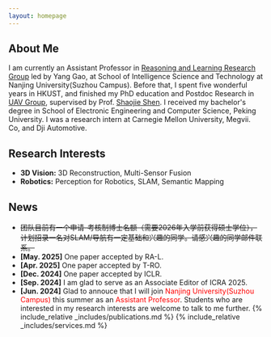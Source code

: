 ```yaml
---
layout: homepage
---
```


## About Me

I am currently an Assistant Professor in <a href="https://cs.nju.edu.cn/rl/">Reasoning and Learning Research Group</a> led by Yang Gao, at School of Intelligence Science and Technology at Nanjing University(Suzhou Campus). Before that, I spent five wonderful years in HKUST, and finished my PhD education and Postdoc Research in <a href="https://uav.hkust.edu.hk/">UAV Group</a>, supervised by Prof. <a href="https://uav.hkust.edu.hk/group/"> Shaojie Shen</a>. I received my bachelor's degree in School of Electronic Engineering and Computer Science, Peking University. I was a research intern at Carnegie Mellon University, Megvii. Co, and Dji Automotive.

## Research Interests

- **3D Vision:** 3D Reconstruction, Multi-Sensor Fusion
- **Robotics:** Perception for Robotics, SLAM, Semantic Mapping

## News
- <del>团队目前有一个申请-考核制博士名额（需要2026年入学前获得硕士学位），计划招录一名对SLAM/导航有一定基础和兴趣的同学。请感兴趣的同学邮件联系。</del>
- **[May. 2025]** One paper accepted by RA-L.
- **[Apr. 2025]** One paper accepted by T-RO.
- **[Dec. 2024]** One paper accepted by ICLR.
- **[Sep. 2024]** I am glad to serve as an Associate Editor of ICRA 2025.
- **[Jun. 2024]** Glad to annouce that I will join <font color=red>Nanjing University(Suzhou Campus)</font> this summer as an <font color=red>Assistant Professor</font>. Students who are interested in my research interests are welcome to talk to me further.
{% include_relative _includes/publications.md %}
{% include_relative _includes/services.md %}
